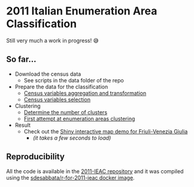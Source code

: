 # 2011 Italian Enumeration Area Classification

Still very much a work in progress! :sweat_smile:

## So far...

- Download the census data
    - See scripts in the data folder of the repo
- Prepare the data for the classification
    - [Census variables aggregation and transformation](100-prep/101-census-data-2011-transformation.html)
    - [Census variables selection](100-prep/111-classification-variable-selection.html)
- Clustering
    - [Determine the number of clusters](200-clustering/201-number-of-clusters.html)
    - [First attempt at enumeration areas clustering](200-clustering/211-clustering-k08.html)
- Result
    - Check out the [Shiny interactive map demo for Friuli-Venezia Giulia](https://sdesabbata.shinyapps.io/ieac-v0_0_3-map-fvg/) 
        - *(it takes a few seconds to load)*
        
## Reproducibility

All the code is available in the [2011-IEAC repository](https://github.com/sdesabbata/2011-IEAC) and it was compiled using the [sdesabbata/r-for-2011-ieac docker image](https://hub.docker.com/r/sdesabbata/r-for-2011-ieac).